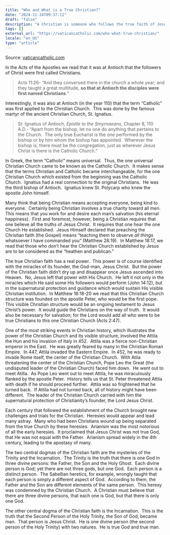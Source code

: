 ```yaml
---
title: "Who and What is a True Christian?"
date: "2024-11-24T09:37:12"
draft: "false"
description: "A Christian is someone who follows the true faith of Jesus Christ.  In the Acts of the Apostles we read that it was at Antioch that the followers of Christ were first called Christians. Acts [...]"
tags: []
external_url: "https://vaticancatholic.com/who-what-true-christian/"
locale: "en_US"
type: "article"
---
```


Source: [vaticancatholic.com](https://vaticancatholic.com/who-what-true-christian/)

<p>In the Acts of the Apostles we read that it was at Antioch that the followers of Christ were first called Christians.</p>

<blockquote>
<p>Acts 11:26- “And they conversed there in the church a whole year; and they taught a great multitude, <strong>so that at Antioch the disciples were first named Christians</strong>.”</p>
</blockquote>
<p>Interestingly, it was also at Antioch (in the year 110) that the term “Catholic” was first applied to the Christian Church.  This was done by the famous martyr of the ancient Christian Church, St. Ignatius.</p>

<blockquote>
<p>St. Ignatius of Antioch, <em>Epistle to the Smyrnaeans</em>, Chapter 8, 110 A.D.- “Apart from the bishop, let no one do anything that pertains to the Church.  The only true Eucharist is the one performed by the bishop or by him whom the bishop has appointed.  Wherever the bishop is, there must be the congregation, just as wherever Jesus Christ is there is the Catholic Church.”</p>
</blockquote>
<p>In Greek, the term “Catholic” means universal.  Thus, the one universal Christian Church came to be known as the Catholic Church.  It makes sense that the terms Christian and Catholic became interchangeable, for the one Christian Church which existed from the beginning was the Catholic Church.  Ignatius had a real connection to the original Christians.  He was the third bishop of Antioch.  Ignatius knew St. Polycarp who knew the apostle John himself.</p>
<p>Many think that being Christian means accepting everyone, being kind to everyone.  Certainly being Christian involves a true charity toward all men.  This means that you work for and desire each man’s salvation (his eternal happiness).  First and foremost, however, being a Christian requires that one believe all the truths of Jesus Christ.  It requires that one hear the one Church He established.  Jesus Himself declared that preaching the Christian faith (the Gospel) means “teaching them to observe <em>all things</em> whatsoever I have commanded you” (Matthew 28:19).  In Matthew 18:17, we read that those who don’t hear the Christian Church established by Jesus are to be considered as the “heathen and publican.”</p>
<p>The true Christian faith has a real power.  This power is of course identified with the miracles of its founder, the God-man, Jesus Christ.  But the power of the Christian faith didn’t dry up and disappear once Jesus ascended into Heaven.  No, Jesus left that power with His Church.  He left it not only in the miracles which He said some His followers would perform (John 14:12), but in the supernatural protection and guidance which would sustain His visible Christian institution.  In Matthew 16:18-20 we read that this Christian Church structure was founded on the apostle Peter, who would be the first pope.  This visible Christian structure would be an ongoing testament to Jesus Christ’s power.  It would guide the Christians on the way of truth.  It would also be necessary for salvation; for the Lord would add all who were to be true Christians to this one Christian Church (Acts 2:47).</p>
<p>One of the most striking events in Christian history, which illustrates the power of the Christian Church and its visible structure, involved the Attila the Hun and his invasion of Italy in 452.  Attila was a fierce non-Christian emperor in the East.  He was greatly feared by many in the Christian Roman Empire.  In 447, Attila invaded the Eastern Empire.  In 452, he was ready to invade Rome itself, the center of the Christian Church.  With Atila threatening the center of the Christian Church, Pope Leo the Great (the undisputed leader of the Christian Church) faced him down.  He went out to meet Atilla.  As Pope Leo went out to meet Attila, he was miraculously flanked by the apostle Peter.  History tells us that St. Peter threatened Attila with death if he should proceed further.  Attila was so frightened that he turned back.  If Attila had not turned back, all of history might have been different.  The leader of the Christian Church carried with him the supernatural protection of Christianity’s founder, the Lord Jesus Christ.</p>
<p>Each century that followed the establishment of the Church brought new challenges and trials for the Christian.  Heresies would appear and lead many astray.  Many who had been Christians wound up being separated from the true Church by these heresies.  Arianism was the most notorious of all the early heresies.  It proclaimed that Jesus Christ was not true God, that He was not equal with the Father.  Arianism spread widely in the 4th century, leading to the apostasy of many.</p>
<p>The two central dogmas of the Christian faith are the mysteries of the Trinity and the Incarnation.  The Trinity is the truth that there is one God in three divine persons: the Father, the Son and the Holy Ghost.  Each divine person is God; yet there are not three gods, but one God.  Each person is a distinct person.  The Sabellian heretics, for example, wrongly taught that each person is simply a different aspect of God.  According to them, the Father and the Son are different elements of the same person.  This heresy was condemned by the Christian Church.  A Christian must believe that there are three divine persons, that each one is God, but that there is only one God.</p>

<p>The other central dogma of the Christian faith is the Incarnation.  This is the truth that the Second Person of the Holy Trinity, the Son of God, became man.  That person is Jesus Christ.  He is one divine person (the second person of the Holy Trinity) with two natures.  He is true God and true man.</p>
